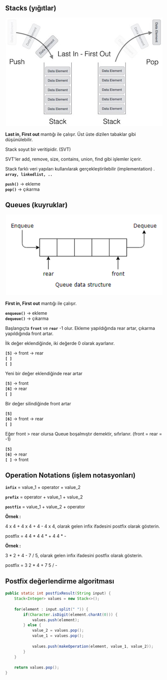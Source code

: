 ## Stacks (yığıtlar)

<p align="center"> 
	<img src="_img/week_2_0.jpg" width="500px">
</p>

**Last in, First out** mantığı ile çalışır. Üst üste dizilen tabaklar gibi düşünülebilir.

Stack soyut bir veritipidir. (SVT)

SVT'ler add, remove, size, contains, union, find gibi işlemler içerir.

Stack farklı veri yapıları kullanılarak gerçekleştirilebilir (implementation) . **`array, linkedlist, ..`**

**`push()`** -> ekleme  
**`pop()`** -> çıkarma

## Queues (kuyruklar)

<p align="center"> 
	<img src="_img/week_2_1.jpg" width="500px">
</p>

**First in, First out** mantığı ile çalışır.

**`enqueue()`** -> ekleme  
**`dequeue()`** -> çıkarma

Başlangıçta **`front`** ve **`rear`** -1 olur. Ekleme yapıldığında rear artar, çıkarma yapıldığında front artar.

İlk değer eklendiğinde, iki değerde 0 olarak ayarlanır.

**`[5]`**  -> front -> rear  
**`[ ]`**  
**`[ ]`**

Yeni bir değer eklendiğinde rear artar

**`[5]`**  -> front  
**`[6]`**  -> rear  
**`[ ]`**

Bir değer silindiğinde front artar

**`[5]`**  
**`[6]`**  -> front -> rear   
**`[ ]`**

Eğer front > rear olursa Queue boşalmıştır demektir, sıfırlanır. (front = rear = -1)

**`[5]`**  
**`[6]`**  -> rear   
**`[ ]`**  -> front

## Operation Notations (işlem notasyonları)

**`infix`** = value_1 + operator + value_2

**`prefix`** = operator + value_1 + value_2

**`postfix`** = value_1 + value_2 + operator

**Örnek :**

4 x 4 + 4 x 4 + 4 - 4 x 4, olarak gelen infix ifadesini postfix olarak gösterin.

postfix = 4 4 * 4 4 * + 4 4 * -

**Örnek :**

3 * 2 + 4 - 7 / 5, olarak gelen infix ifadesini postfix olarak gösterin.

postfix = 3 2 * 4 + 7 5 / -

## Postfix değerlendirme algoritması

```java
public static int postfixResult(String input) {
	Stack<Integer> values = new Stack<>();

	for(element : input.split(" ")) {
		if(Character.isDigit(element.charAt(0))) {
			values.push(element);
		} else {
			value_2 = values.pop();
			value_1 = values.pop();

			values.push(makeOperation(element, value_1, value_2));
		}
	}

	return values.pop();
}
```
